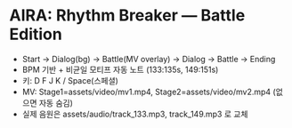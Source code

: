 # AIRA: Rhythm Breaker — Battle Edition
- Start → Dialog(bg) → Battle(MV overlay) → Dialog → Battle → Ending
- BPM 기반 + 비균일 모티프 자동 노트 (133:135s, 149:151s)
- 키: D F J K / Space(스페셜)
- MV: Stage1=assets/video/mv1.mp4, Stage2=assets/video/mv2.mp4 (없으면 자동 숨김)
- 실제 음원은 assets/audio/track_133.mp3, track_149.mp3 로 교체
